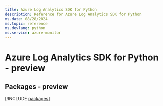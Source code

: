 ```yaml
---
title: Azure Log Analytics SDK for Python
description: Reference for Azure Log Analytics SDK for Python
ms.date: 08/28/2024
ms.topic: reference
ms.devlang: python
ms.service: azure-monitor
---
```

# Azure Log Analytics SDK for Python - preview
## Packages - preview
[!INCLUDE [packages](log-analytics-index.md)]